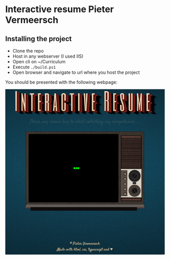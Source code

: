# Interactive resume Pieter Vermeersch
## Installing the project
- Clone the repo
- Host in any webserver (I used IIS)
- Open cli on ~/Curriculum
- Execute `./build.ps1`
- Open browser and navigate to url where you host the project

You should be presented with the following webpage:

![alt text](./assets/img/example.png "Interactive resume preview")
